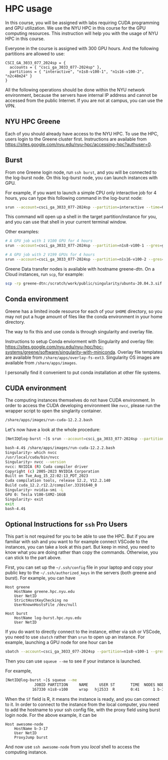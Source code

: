 # HPC usage

In this course, you will be assigned with labs requiring CUDA programming and GPU utilization.  We use the NYU HPC in this course for the GPU computing resources.  This instruction will help you with the usage of NYU HPC in this course.

Everyone in the course is assigned with 300 GPU hours. And the following partitions are allowed to use:

```
CSCI_GA_3033_077_2024sp = {
  accounts = { "csci_ga_3033_077-2024sp" },
  partitions = { "interactive", "n1s8-v100-1", "n1s16-v100-2", "n2c48m24" }
}
```

All the following operations should be done within the NYU network environment, because the servers have internal IP address and cannot be accessed from the public Internet. If you are not at campus, you can use the VPN.



## NYU HPC Greene

Each of you should already have access to the NYU HPC. To use the HPC, users login to the Greene cluster first. Instructions are available from https://sites.google.com/nyu.edu/nyu-hpc/accessing-hpc?authuser=0.



## Burst

From one Greene login node, run `ssh burst`, and you will be connected to the log-burst node. On this log-burst node, you can launch instances with GPU.

For example, if you want to launch a simple CPU only interactive job for 4 hours, you can type this following command in the log-burst node:

```bash
srun --account=csci_ga_3033_077-2024sp --partition=interactive --time=04:00:00 --pty /bin/bash
```

This command will open up a shell in the target partition/instance for you, and you can use that shell in your current terminal window.

Other examples:

```bash
# A GPU job with 1 V100 GPU for 4 hours
srun --account=csci_ga_3033_077-2024sp --partition=n1s8-v100-1 --gres=gpu:v100:1 --time=04:00:00 --pty /bin/bash

# A GPU job with 2 V199 GPUs for 4 hours 
srun --account=csci_ga_3033_077-2024sp --partition=n1s16-v100-2 --gres=gpu:2 --pty /bin/bash
```

Greene Data transfer nodes is available with hostname greene-dtn. On a Cloud instances, run `scp`, for example:

```bash
scp -rp greene-dtn:/scratch/work/public/singularity/ubuntu-20.04.3.sif .
```



## Conda environment

Greene has a limited inode resource for each of your `$HOME` directory, so you may not put a huge amount of files like the conda environment in your home directory. 

The way to fix this and use conda is through singularity and overlay file.

Instructions to setup Conda enviorment with Singularity and overlay file: https://sites.google.com/nyu.edu/nyu-hpc/hpc-systems/greene/software/singularity-with-miniconda. Overlay file templates are available from `/share/apps/overlay-fs-ext3`. Singularity OS images are available from `/share/apps/images`. 

I personally find it convenient to put conda installation at other file systems.



## CUDA environment

The computing instances themselves do not have CUDA environment. In order to access the CUDA developing environment like `nvcc`, please run the wrapper script to open the singlarity container.

```bash
/share/apps/images/run-cuda-12.2.2.bash
```

Let's now have a look at the whole procedure:

```bash
[NetID@log-burst ~]$ srun --account=csci_ga_3033_077-2024sp --partition=n1s8-v100-1 --gres=gpu:v100:1 --time=04:00:00 --pty /bin/bash

bash-4.4$ /share/apps/images/run-cuda-12.2.2.bash
Singularity> which nvcc
/usr/local/cuda/bin/nvcc
Singularity> nvcc --version
nvcc: NVIDIA (R) Cuda compiler driver
Copyright (c) 2005-2023 NVIDIA Corporation
Built on Tue_Aug_15_22:02:13_PDT_2023
Cuda compilation tools, release 12.2, V12.2.140
Build cuda_12.2.r12.2/compiler.33191640_0
Singularity> nvidia-smi -L
GPU 0: Tesla V100-SXM2-16GB
Singularity> exit
exit
bash-4.4$
```



## Optional Instructions for `ssh` Pro Users

This part is not required for you to be able to use the HPC. But if you are familiar with ssh and you want to for example connect VSCode to the instances, you can take a look at this part. But keep in mind, you need to know what you are doing rather than copy the commands. Otherwise, you can stick to the part above. 

First, you can set up the `~/.ssh/config` file in your laptop and copy your public key to the `~/.ssh/authorized_keys` in the servers (both greene and burst). For example, you can have

```
Host greene
    HostName greene.hpc.nyu.edu
    User NetID
    StrictHostKeyChecking no
    UserKnownHostsFile /dev/null

Host burst
    HostName log-burst.hpc.nyu.edu
    User NetID
```

If you do want to directly connect to the instance, either via ssh or VSCode, you need to use `sbatch` rather than `srun` to open up an instance. For example, launching a GPU node for one hour can be

```bash
sbatch --account=csci_ga_3033_077-2024sp --partition=n1s8-v100-1 --gres=gpu:v100:1 --time=01:00:00 --wrap "sleep infinity"
```

Then you can use `squeue --me` to see if your instance is launched.

For example,

```bash
[NetID@log-burst ~]$ squeue --me
             JOBID PARTITION     NAME     USER ST       TIME  NODES NODELIST(REASON)
            167330 n1s8-v100     wrap   hj2533  R       0:41      1 b-3-17
```

When the `ST` field is R, it means the instance is ready, and you can connect to it. In order to connect to the instance from the local computer, you need to add the hostname to your ssh config file, with the proxy field using burst login node. For the above example, it can be

```
Host awesome-node
    HostName b-3-17
    User NetID
    ProxyJump burst
```

And now use `ssh awesome-node` from you *local* shell to access the computing instance.
